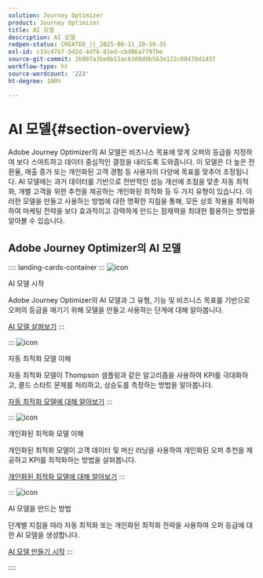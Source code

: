 ```yaml
---
solution: Journey Optimizer
product: Journey Optimizer
title: AI 모델
description: AI 모델
redpen-status: CREATED_||_2025-08-11_20-59-35
exl-id: c33c47b7-5d2d-4d76-81ed-cbd06a7797be
source-git-commit: 2b907a3be8b11ac6308d0b563e122c88478d1d37
workflow-type: ht
source-wordcount: '223'
ht-degree: 100%

---
```


# AI 모델{#section-overview}

Adobe Journey Optimizer의 AI 모델은 비즈니스 목표에 맞게 오퍼의 등급을 지정하여 보다 스마트하고 데이터 중심적인 결정을 내리도록 도와줍니다. 이 모델은 더 높은 전환율, 매출 증가 또는 개인화된 고객 경험 등 사용자의 다양에 목표를 맞추어 조정됩니다. AI 모델에는 과거 데이터를 기반으로 전반적인 성능 개선에 초점을 맞춘 자동 최적화, 개별 고객을 위한 추천을 제공하는 개인화된 최적화 등 두 가지 유형이 있습니다. 이러한 모델을 만들고 사용하는 방법에 대한 명확한 지침을 통해, 모든 상호 작용을 최적화하여 마케팅 전략을 보다 효과적이고 강력하게 만드는 잠재력을 최대한 활용하는 방법을 알아볼 수 있습니다.

## Adobe Journey Optimizer의 AI 모델

:::: landing-cards-container
:::
![icon](https://cdn.experienceleague.adobe.com/icons/circle-play.svg?lang=ko)

AI 모델 시작

Adobe Journey Optimizer의 AI 모델과 그 유형, 기능 및 비즈니스 목표를 기반으로 오퍼의 등급을 매기기 위해 모델을 만들고 사용하는 단계에 대해 알아봅니다.

[AI 모델 살펴보기](../using/offers/ranking/ai-models.md)
:::

:::
![icon](https://cdn.experienceleague.adobe.com/icons/chart-line.svg?lang=ko)

자동 최적화 모델 이해

자동 최적화 모델이 Thompson 샘플링과 같은 알고리즘을 사용하여 KPI를 극대화하고, 콜드 스타트 문제를 처리하고, 상승도를 측정하는 방법을 알아봅니다.

[자동 최적화 모델에 대해 알아보기](../using/offers/ranking/auto-optimization-model.md)
:::

:::
![icon](https://cdn.experienceleague.adobe.com/icons/bullseye.svg?lang=ko)

개인화된 최적화 모델 이해

개인화된 최적화 모델이 고객 데이터 및 머신 러닝을 사용하여 개인화된 오퍼 추천을 제공하고 KPI를 최적화하는 방법을 살펴봅니다.

[개인화된 최적화 모델에 대해 알아보기](../using/offers/ranking/personalized-optimization-model.md)
:::

:::
![icon](https://cdn.experienceleague.adobe.com/icons/list-check.svg?lang=ko)

AI 모델을 만드는 방법

단계별 지침을 따라 자동 최적화 또는 개인화된 최적화 전략을 사용하여 오퍼 등급에 대한 AI 모델을 생성합니다.

[AI 모델 만들기 시작](../using/offers/ranking/create-ranking-strategies.md)
:::

::::
